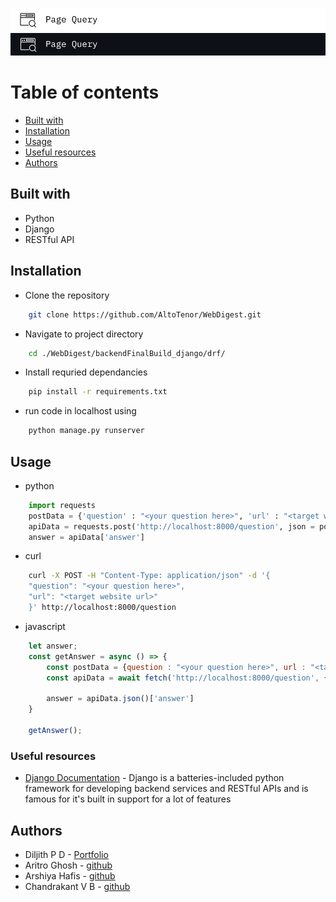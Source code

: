![Logo](../chandu2.png#gh-light-mode-only)
![Logo](../dk.png#gh-dark-mode-only)

# Table of contents
- [Built with](#built-with)
- [Installation](#installation)
- [Usage](#usage)
- [Useful resources](#useful-resources)
- [Authors](#authors)


## Built with
- Python
- Django
- RESTful API

## Installation
- Clone the repository
```bash
    git clone https://github.com/AltoTenor/WebDigest.git
```
- Navigate to project directory
```bash
    cd ./WebDigest/backendFinalBuild_django/drf/
```
- Install requried dependancies
```bash
    pip install -r requirements.txt
```
- run code in localhost using 
```bash
    python manage.py runserver 
```

## Usage 
- python
```python
    import requests
    postData = {'question' : "<your question here>", 'url' : "<target website url>"}
    apiData = requests.post('http://localhost:8000/question', json = postData)
    answer = apiData['answer']
```
- curl
```bash
    curl -X POST -H "Content-Type: application/json" -d '{
    "question": "<your question here>",
    "url": "<target website url>"
    }' http://localhost:8000/question

```

- javascript
```javascript
    let answer;
    const getAnswer = async () => {
        const postData = {question : "<your question here>", url : "<target website url>"};
        const apiData = await fetch('http://localhost:8000/question', { method : 'POST', body : JSON.stringify(postData)});
        
        answer = apiData.json()['answer']
    }

    getAnswer();
```


### Useful resources
- [Django Documentation](https://docs.djangoproject.com/en/4.2/) - Django is a batteries-included python framework for developing backend services and RESTful APIs and is famous for it's built in support for a lot of features

## Authors
- Diljith P D - [Portfolio](https://th3bossc.github.io/Portfolio)
- Aritro Ghosh - [github](https://github.com/AltoTenor)
- Arshiya Hafis - [github](https://github.com/ArshiyaHafis)
- Chandrakant V B - [github](https://github.com/CVB003)